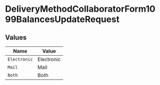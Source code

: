 # DeliveryMethodCollaboratorForm1099BalancesUpdateRequest


## Values

| Name         | Value        |
| ------------ | ------------ |
| `Electronic` | Electronic   |
| `Mail`       | Mail         |
| `Both`       | Both         |